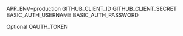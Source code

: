 APP_ENV=production
GITHUB_CLIENT_ID
GITHUB_CLIENT_SECRET
BASIC_AUTH_USERNAME
BASIC_AUTH_PASSWORD

Optional
OAUTH_TOKEN